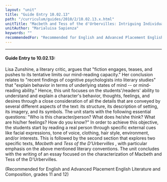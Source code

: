 ```yaml
---
layout: "unit"
title: "Guide Entry 10.02.13"
path: "/curriculum/guides/2010/2/10.02.13.x.html"
unitTitle: "Macbeth and Tess of the d'Urbervilles: Intriguing Individuals Revealed through Structure, Setting, Imagery, and Symbols"
unitAuthor: "Marialuisa Sapienza"
keywords: ""
recommendedFor: "Recommended for English and Advanced Placement English Literature and Composition, grades 11 and 12"
---
```

<body>
<hr/>
<h4>
Guide Entry to 10.02.13:
</h4>
<p>
Lisa Zunshine, a literary critic, argues that "fiction engages, teases, and pushes to its tentative limits our mind-reading capacity." Her conclusion relates to "recent findings of cognitive psychologists into literary studies" that "explain behavior in terms of underlying states of mind -- or mind-reading ability." Hence, this unit focuses on the students'/readers' ability to understand and explain a character's behavior, thoughts, feelings, and desires through a close consideration of all the details that are conveyed by several different aspects of the text: its structure, its description of setting, its imagery, and its symbols. The unit starts with the following essential questions: "Who is this character/person? What does he/she think? What are his/her feelings? How do you know?" In order to achieve this objective, the students start by reading a real person through specific external cues like facial expressions, tone of voice, clothing, hair style, environment, and/or interests. This is followed by the second section that explores two specific texts,
<i>
Macbeth
</i>
and
<i>
Tess of the D'Urbervilles
</i>
, with particular emphasis on the above mentioned literary conventions. The unit concludes with the writing of an essay focused on the characterization of Macbeth and Tess of the D'Urbervilles.
</p>
<p>
(Recommended for English and Advanced Placement English Literature and Composition, grades 11 and 12)
</p>
</body>
